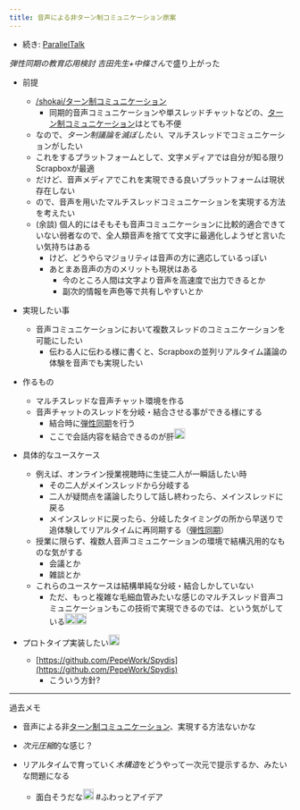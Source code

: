 ```yaml
---
title: 音声による非ターン制コミュニケーション原案
---
```


* 続き: [ParallelTalk](ParallelTalk.md)

*弾性同期の教育応用検討 吉田先生+中條さん*で盛り上がった

* 前提
  
  * [/shokai/ターン制コミュニケーション](https://scrapbox.io/shokai/ターン制コミュニケーション)
    * 同期的音声コミュニケーションや単スレッドチャットなどの、[ターン制コミュニケーション](%E3%82%BF%E3%83%BC%E3%83%B3%E5%88%B6%E3%82%B3%E3%83%9F%E3%83%A5%E3%83%8B%E3%82%B1%E3%83%BC%E3%82%B7%E3%83%A7%E3%83%B3.md)はとても不便
  * なので、*ターン制議論を滅ぼしたい*、マルチスレッドでコミュニケーションがしたい
  * これをするプラットフォームとして、文字メディアでは自分が知る限りScrapboxが最適
  * だけど、音声メディアでこれを実現できる良いプラットフォームは現状存在しない
  * ので、音声を用いたマルチスレッドコミュニケーションを実現する方法を考えたい
  * (余談) 個人的にはそもそも音声コミュニケーションに比較的適合できていない弱者なので、全人類音声を捨てて文字に最適化しようぜと言いたい気持ちはある
    * けど、どうやらマジョリティは音声の方に適応しているっぽい
    * あとまあ音声の方のメリットも現状はある
      * 今のところ人間は文字より音声を高速度で出力できるとか
      * 副次的情報を声色等で共有しやすいとか
* 実現したい事
  
  * 音声コミュニケーションにおいて複数スレッドのコミュニケーションを可能にしたい
    * 伝わる人に伝わる様に書くと、Scrapboxの並列リアルタイム議論の体験を音声でも実現したい
* 作るもの
  
  * マルチスレッドな音声チャット環境を作る
  * 音声チャットのスレッドを分岐・結合させる事ができる様にする
    * 結合時に[弾性同期](%E5%BC%BE%E6%80%A7%E5%90%8C%E6%9C%9F.md)を行う
    * ここで会話内容を結合できるのが肝<img src='https://scrapbox.io/api/pages/blu3mo-public/blu3mo/icon' alt='blu3mo.icon' height="19.5"/>
* 具体的なユースケース
  
  * 例えば、オンライン授業視聴時に生徒二人が一瞬話したい時
    * その二人がメインスレッドから分岐する
    * 二人が疑問点を議論したりして話し終わったら、メインスレッドに戻る
    * メインスレッドに戻ったら、分岐したタイミングの所から早送りで追体験してリアルタイムに再同期する（[弾性同期](%E5%BC%BE%E6%80%A7%E5%90%8C%E6%9C%9F.md)）
  * 授業に限らず、複数人音声コミュニケーションの環境で結構汎用的なものな気がする
    * 会議とか
    * 雑談とか
  * これらのユースケースは結構単純な分岐・結合しかしていない
    * ただ、もっと複雑な毛細血管みたいな感じのマルチスレッド音声コミュニケーションもこの技術で実現できるのでは、という気がしている<img src='https://scrapbox.io/api/pages/blu3mo-public/blu3mo/icon' alt='blu3mo.icon' height="19.5"/><img src='https://scrapbox.io/api/pages/blu3mo-public/blu3mo/icon' alt='blu3mo.icon' height="19.5"/>
* プロトタイプ実装したい<img src='https://scrapbox.io/api/pages/blu3mo-public/blu3mo/icon' alt='blu3mo.icon' height="19.5"/>
  
  * [https://github.com/PepeWork/Spydis](https://github.com/PepeWork/Spydis)
    * こういう方針?

---

過去メモ

* 音声による非[ターン制コミュニケーション](%E3%82%BF%E3%83%BC%E3%83%B3%E5%88%B6%E3%82%B3%E3%83%9F%E3%83%A5%E3%83%8B%E3%82%B1%E3%83%BC%E3%82%B7%E3%83%A7%E3%83%B3.md)、実現する方法ないかな

* *次元圧縮*的な感じ？

* リアルタイムで育っていく*木構造*をどうやって一次元で提示するか、みたいな問題になる
  
  * 面白そうだな<img src='https://scrapbox.io/api/pages/blu3mo-public/blu3mo/icon' alt='blu3mo.icon' height="19.5"/>
    \#ふわっとアイデア
